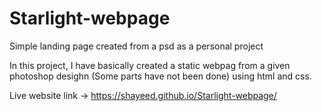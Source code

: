 # Starlight-webpage
Simple landing page created from a psd as a personal project

In this project, I have basically created a static webpag from a given photoshop desighn (Some parts have not been done) using html and css.

Live website link ->  https://shayeed.github.io/Starlight-webpage/
